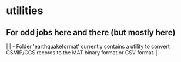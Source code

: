 # utilities
## For odd jobs here and there (but mostly here)
|
| - Folder 'earthquakeformat' currently contains a utility to convert CSMIP/CGS records to the MAT binary format or CSV format.
| - 
